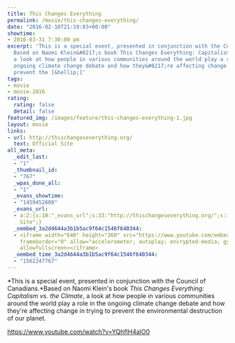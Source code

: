 ```yaml
---
title: This Changes Everything
permalink: /movie/this-changes-everything/
date: "2016-02-10T21:19:03+00:00"
showtime:
- 2016-03-31 7:30:00 pm
excerpt: 'This is a special event, presented in conjunction with the Council of Canadians.
  Based on Naomi Klein&#8217;s book This Changes Everything: Capitalism vs. the Climate,
  a look at how people in various communities around the world play a role in the
  ongoing climate change debate and how they&#8217;re affecting change in trying to
  prevent the [&hellip;]'
tags:
- movie
- movie-2016
rating:
  rating: false
  detail: false
featured_img: /images/feature/this-changes-everything-1.jpg
layout: movie
links:
- url: http://thischangeseverything.org/
  text: Official Site
all_meta:
  _edit_last:
  - "1"
  _thumbnail_id:
  - "767"
  _wpas_done_all:
  - "1"
  _evans_showtime:
  - "1459452600"
  _evans_url:
  - a:2:{s:10:"_evans_url";s:33:"http://thischangeseverything.org/";s:15:"_evans_url_name";s:13:"Official
    Site";}
  _oembed_3a2d4644a3b1b5ac9f64c1546f640344:
  - <iframe width="640" height="360" src="https://www.youtube.com/embed/YQhflH4alO0?feature=oembed"
    frameborder="0" allow="accelerometer; autoplay; encrypted-media; gyroscope; picture-in-picture"
    allowfullscreen></iframe>
  _oembed_time_3a2d4644a3b1b5ac9f64c1546f640344:
  - "1562247767"
---
```


*This is a special event, presented in conjunction with the Council of Canadians.*Based on Naomi Klein's book *This Changes Everything: Capitalism vs. the Climate*, a look at how people in various communities around the world play a role in the ongoing climate change debate and how they're affecting change in trying to prevent the environmental destruction of our planet.

https://www.youtube.com/watch?v=YQhflH4alO0